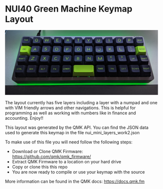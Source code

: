 # NUI40 Green Machine Keymap Layout
![Keyboard](/IMG_20191220_211553.jpg)

The layout currently has five layers including a layer with a numpad and one 
with VIM friendly arrows and other navigations. This is helpful for programming 
as well as working with numbers like in finance and accounting. Enjoy!!

This layout was generated by the QMK API. You can find the JSON data used to
generate this keymap in the file nui_mini_layers_work2.json

To make use of this file you will need follow the following steps:

* Download or Clone QMK Firmware: <https://github.com/qmk/qmk_firmware/>
* Extract QMK Firmware to a location on your hard drive
* Copy or clone this this repo
* You are now ready to compile or use your keymap with the source

More information can be found in the QMK docs: <https://docs.qmk.fm>
